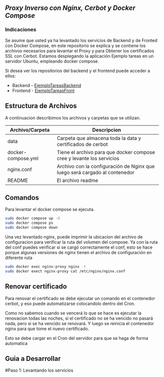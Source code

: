 ## _Proxy Inverso con Nginx, Cerbot y Docker Compose_

### Indicaciones
Se asume que usted ya ha levantado los servicios de Backend y de Fronted con Docker Compose, en este repositorio se explica y se contiene los archivos necesarios para levantar el Proxy y para Obtener los certificados SSL con Cerbot.
Estamos desplegando la aplicación Ejemplo tareas en un servidor Ubuntu, empleando docker compose.

Si desea ver los repositorios del backend y el frontend puede acceder a ellos:
- Backend - [EjemploTareasBackend](https://github.com/calderonperaza/ejemplotareasBackEndExpress)
- Frontend - [EjemploTareasFront](https://github.com/calderonperaza/ejemplotareasfrontend)

## Estructura de Archivos

A continuacion describimos los archivos y carpetas que se utilizan.

| Archivo/Carpeta | Descripcion |
| ------ | ------ |
| data | Carpeta que almacena toda la data y certificados de cerbot|
| docker-compose.yml | Tiene el archivo para que docker compose cree y levante los servicios |
| nginx.conf | Archivo con la configuración de Nginx que luego será cargado al contenedor |
| README | El archivo readme |


## Comandos
Para levantar el docker compose se ejecuta.

```sh
sudo docker compose up -d
sudo docker compose ps
sudo docker compose down
```

Una vez levantado nginx, puede imprimir la ubicacion del archivo de configuracion para verificar la ruta del volumen del compose. Ya con la ruta del conf puedes verificar si se cargó correctamente el conf, esto se hace porque algunas versiones de nginx tienen el archivo de configuración en diferente ruta

```sh
sudo docker exec nginx-proxy nginx -t
sudo docker exect nginx-proxy cat /etc/nginx/nginx.conf
```

## Renovar certificado
Para renovar el certificado se debe ejecutar un comando en el contenedor cerbot, y eso puede automatizarse colocandolo dentro del Cron.

Como no sabemos cuando se vencerá lo que se hace es ejecutar la renovacion todas las noches, si el certificado no se ha vencido no pasará nada, pero si se ha vencido se renovará. Y luego se reinicia el contenedor nginx para que tome el nuevo certificado.


Esto se debe cargar en el Cron del servidor para que se haga de forma automatica

## Guia a Desarrollar

#Paso 1: Levantando los servicios


